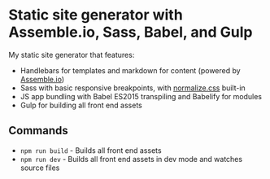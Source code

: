 # Static site generator with Assemble.io, Sass, Babel, and Gulp

My static site generator that features:
* Handlebars for templates and markdown for content (powered by [Assemble.io](https://github.com/assemble/assemble))
* Sass with basic responsive breakpoints, with [normalize.css](https://github.com/necolas/normalize.css/) built-in
* JS app bundling with Babel ES2015 transpiling and Babelify for modules
* Gulp for building all front end assets

## Commands
* `npm run build` - Builds all front end assets
* `npm run dev` - Builds all front end assets in dev mode and watches source files
